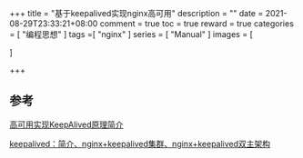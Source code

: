 +++
title = "基于keepalived实现nginx高可用"
description = ""
date = 2021-08-29T23:33:21+08:00
comment = true
toc = true
reward = true
categories = [
"编程思想"
]
tags =[
"nginx"
]
series = [
"Manual"
]
images = [

]

+++

<!--more-->



## 参考

[高可用实现KeepAlived原理简介](https://www.cnblogs.com/zhangxingeng/p/10595058.html)

[keepalived：简介、nginx+keepalived集群、nginx+keepalived双主架构](https://blog.csdn.net/lcl_xiaowugui/article/details/81712925)

